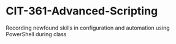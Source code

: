 # CIT-361-Advanced-Scripting
Recording newfound skills in configuration and automation using PowerShell during class

